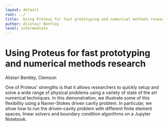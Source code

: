 ```yaml
---
layout: default
root: ../
title: 	Using Proteus for fast prototyping and numerical methods research
author: Alistair Bentley
level: intermediate
---
```


# Using Proteus for fast prototyping and numerical methods research

Alistari Bentley, Clemson

One of Proteus' strengths is that it allows researchers to quickly setup and
solve a wide range of physical problems using a variety of state of the art
numerical techniques. In this demonstration, we illustrate some of this
flexibility using a Navier-Stokes driven cavity problem. In particular, we show
how to run the driven-cavity problem with different finite element spaces,
linear solvers and boundary condition algorithms on a Jupyter Notebook.
